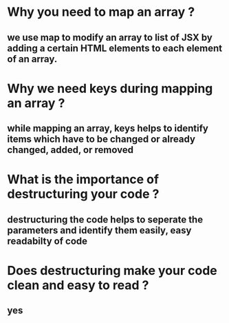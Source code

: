 # Why you need to map an array ?

## we use map to modify an array to list of JSX by adding a certain HTML elements to each element of an array.

# Why we need keys during mapping an array ?

## while mapping an array, keys helps to identify items which have to be changed or already changed, added, or removed

# What is the importance of destructuring your code ?

## destructuring the code helps to seperate the parameters and identify them easily, easy readabilty of code

# Does destructuring make your code clean and easy to read ?

## yes
